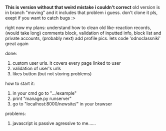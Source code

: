__This is version without that weird mistake i couldn't correct__
old version is in branch "moving" and it includes that problem i guess. don't clone it pls, exept if you want to catch bugs :>

right now my plans: understand how to clean old like-reaction records, (would take long) comments block, validation of inputted info, block list and private accounts, (probably next) add profile pics. lets code 'odnoclassniki' great again

done:
1) custom user urls. it covers every page linked to user
2) validation of user's urls
3) likes button (but not storing problems)

how to start it: 
1) in your cmd go to ".../example"
2) print "manage.py runserver"
3) go to "localhost:8000/newsite/" in your brawser

problems:
1) javascript is passive agressive to me...... 
